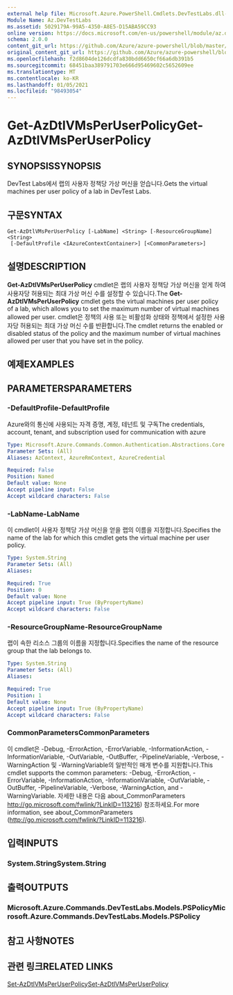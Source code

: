 ```yaml
---
external help file: Microsoft.Azure.PowerShell.Cmdlets.DevTestLabs.dll-Help.xml
Module Name: Az.DevTestLabs
ms.assetid: 5029179A-99A5-4350-A8E5-D15ABA59CC93
online version: https://docs.microsoft.com/en-us/powershell/module/az.devtestlabs/get-azdtlvmsperuserpolicy
schema: 2.0.0
content_git_url: https://github.com/Azure/azure-powershell/blob/master/src/DevTestLabs/DevTestLabs/help/Get-AzDtlVMsPerUserPolicy.md
original_content_git_url: https://github.com/Azure/azure-powershell/blob/master/src/DevTestLabs/DevTestLabs/help/Get-AzDtlVMsPerUserPolicy.md
ms.openlocfilehash: f2d8604de126dcdfa830bdd6650cf66a6db391b5
ms.sourcegitcommit: 68451baa389791703e666d95469602c5652609ee
ms.translationtype: MT
ms.contentlocale: ko-KR
ms.lasthandoff: 01/05/2021
ms.locfileid: "98493054"
---
```

# <span data-ttu-id="83b29-101">Get-AzDtlVMsPerUserPolicy</span><span class="sxs-lookup"><span data-stu-id="83b29-101">Get-AzDtlVMsPerUserPolicy</span></span>

## <span data-ttu-id="83b29-102">SYNOPSIS</span><span class="sxs-lookup"><span data-stu-id="83b29-102">SYNOPSIS</span></span>
<span data-ttu-id="83b29-103">DevTest Labs에서 랩의 사용자 정책당 가상 머신을 얻습니다.</span><span class="sxs-lookup"><span data-stu-id="83b29-103">Gets the virtual machines per user policy of a lab in DevTest Labs.</span></span>

## <span data-ttu-id="83b29-104">구문</span><span class="sxs-lookup"><span data-stu-id="83b29-104">SYNTAX</span></span>

```
Get-AzDtlVMsPerUserPolicy [-LabName] <String> [-ResourceGroupName] <String>
 [-DefaultProfile <IAzureContextContainer>] [<CommonParameters>]
```

## <span data-ttu-id="83b29-105">설명</span><span class="sxs-lookup"><span data-stu-id="83b29-105">DESCRIPTION</span></span>
<span data-ttu-id="83b29-106">**Get-AzDtlVMsPerUserPolicy** cmdlet은 랩의 사용자 정책당 가상 머신을 얻게 하여 사용자당 허용되는 최대 가상 머신 수를 설정할 수 있습니다.</span><span class="sxs-lookup"><span data-stu-id="83b29-106">The **Get-AzDtlVMsPerUserPolicy** cmdlet gets the virtual machines per user policy of a lab, which allows you to set the maximum number of virtual machines allowed per user.</span></span>
<span data-ttu-id="83b29-107">cmdlet은 정책의 사용 또는 비활성화 상태와 정책에서 설정한 사용자당 허용되는 최대 가상 머신 수를 반환합니다.</span><span class="sxs-lookup"><span data-stu-id="83b29-107">The cmdlet returns the enabled or disabled status of the policy and the maximum number of virtual machines allowed per user that you have set in the policy.</span></span>

## <span data-ttu-id="83b29-108">예제</span><span class="sxs-lookup"><span data-stu-id="83b29-108">EXAMPLES</span></span>

## <span data-ttu-id="83b29-109">PARAMETERS</span><span class="sxs-lookup"><span data-stu-id="83b29-109">PARAMETERS</span></span>

### <span data-ttu-id="83b29-110">-DefaultProfile</span><span class="sxs-lookup"><span data-stu-id="83b29-110">-DefaultProfile</span></span>
<span data-ttu-id="83b29-111">Azure와의 통신에 사용되는 자격 증명, 계정, 테넌트 및 구독</span><span class="sxs-lookup"><span data-stu-id="83b29-111">The credentials, account, tenant, and subscription used for communication with azure</span></span>

```yaml
Type: Microsoft.Azure.Commands.Common.Authentication.Abstractions.Core.IAzureContextContainer
Parameter Sets: (All)
Aliases: AzContext, AzureRmContext, AzureCredential

Required: False
Position: Named
Default value: None
Accept pipeline input: False
Accept wildcard characters: False
```

### <span data-ttu-id="83b29-112">-LabName</span><span class="sxs-lookup"><span data-stu-id="83b29-112">-LabName</span></span>
<span data-ttu-id="83b29-113">이 cmdlet이 사용자 정책당 가상 머신을 얻을 랩의 이름을 지정합니다.</span><span class="sxs-lookup"><span data-stu-id="83b29-113">Specifies the name of the lab for which this cmdlet gets the virtual machine per user policy.</span></span>

```yaml
Type: System.String
Parameter Sets: (All)
Aliases:

Required: True
Position: 0
Default value: None
Accept pipeline input: True (ByPropertyName)
Accept wildcard characters: False
```

### <span data-ttu-id="83b29-114">-ResourceGroupName</span><span class="sxs-lookup"><span data-stu-id="83b29-114">-ResourceGroupName</span></span>
<span data-ttu-id="83b29-115">랩이 속한 리소스 그룹의 이름을 지정합니다.</span><span class="sxs-lookup"><span data-stu-id="83b29-115">Specifies the name of the resource group that the lab belongs to.</span></span>

```yaml
Type: System.String
Parameter Sets: (All)
Aliases:

Required: True
Position: 1
Default value: None
Accept pipeline input: True (ByPropertyName)
Accept wildcard characters: False
```

### <span data-ttu-id="83b29-116">CommonParameters</span><span class="sxs-lookup"><span data-stu-id="83b29-116">CommonParameters</span></span>
<span data-ttu-id="83b29-117">이 cmdlet은 -Debug, -ErrorAction, -ErrorVariable, -InformationAction, -InformationVariable, -OutVariable, -OutBuffer, -PipelineVariable, -Verbose, -WarningAction 및 -WarningVariable의 일반적인 매개 변수를 지원합니다.</span><span class="sxs-lookup"><span data-stu-id="83b29-117">This cmdlet supports the common parameters: -Debug, -ErrorAction, -ErrorVariable, -InformationAction, -InformationVariable, -OutVariable, -OutBuffer, -PipelineVariable, -Verbose, -WarningAction, and -WarningVariable.</span></span> <span data-ttu-id="83b29-118">자세한 내용은 다음 about_CommonParameters http://go.microsoft.com/fwlink/?LinkID=113216) 참조하세요.</span><span class="sxs-lookup"><span data-stu-id="83b29-118">For more information, see about_CommonParameters (http://go.microsoft.com/fwlink/?LinkID=113216).</span></span>

## <span data-ttu-id="83b29-119">입력</span><span class="sxs-lookup"><span data-stu-id="83b29-119">INPUTS</span></span>

### <span data-ttu-id="83b29-120">System.String</span><span class="sxs-lookup"><span data-stu-id="83b29-120">System.String</span></span>

## <span data-ttu-id="83b29-121">출력</span><span class="sxs-lookup"><span data-stu-id="83b29-121">OUTPUTS</span></span>

### <span data-ttu-id="83b29-122">Microsoft.Azure.Commands.DevTestLabs.Models.PSPolicy</span><span class="sxs-lookup"><span data-stu-id="83b29-122">Microsoft.Azure.Commands.DevTestLabs.Models.PSPolicy</span></span>

## <span data-ttu-id="83b29-123">참고 사항</span><span class="sxs-lookup"><span data-stu-id="83b29-123">NOTES</span></span>

## <span data-ttu-id="83b29-124">관련 링크</span><span class="sxs-lookup"><span data-stu-id="83b29-124">RELATED LINKS</span></span>

[<span data-ttu-id="83b29-125">Set-AzDtlVMsPerUserPolicy</span><span class="sxs-lookup"><span data-stu-id="83b29-125">Set-AzDtlVMsPerUserPolicy</span></span>](./Set-AzDtlVMsPerUserPolicy.md)


